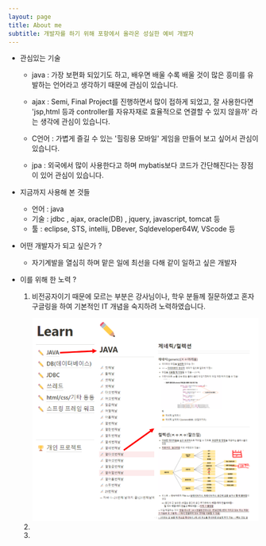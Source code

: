 ```yaml
---
layout: page
title: About me
subtitle: 개발자를 하기 위해 포항에서 올라온 성실한 예비 개발자
---
```

- 관심있는 기술 

  - java : 가장 보편화 되있기도 하고, 배우면 배울 수록 배울 것이 많은 흥미를 유발하는 언어라고 생각하기 때문에 관심이 있습니다.

  - ajax : Semi, Final Project를 진행하면서 많이 접하게 되었고, 잘 사용한다면 'jsp,html 등과 controller를 자유자재로 효율적으로 연결할 수 있지 않을까' 라는 생각에 관심이 있습니다. 

  - C언어 : 가볍게 즐길 수 있는 '힐링용 모바일' 게임을 만들어 보고 싶어서 관심이 있습니다.

  - jpa : 외국에서 많이 사용한다고 하며 mybatis보다 코드가 간단해진다는 장점이 있어 관심이 있습니다.

    

- 지금까지 사용해 본 것들 

  - 언어 : java 
  - 기술 : jdbc , ajax,  oracle(DB) , jquery, javascript, tomcat 등
  - 툴 : eclipse, STS, intellij, DBever, Sqldeveloper64W, VScode 등

  

- 어떤 개발자가 되고 싶은가 ? 

  - 자기계발을 열심히 하며 맡은 일에 최선을 다해 같이 일하고 싶은 개발자

- 이를 위해 한 노력 ?

  1) 비전공자이기 때문에 모르는 부분은 강사님이나, 학우 분들께 질문하였고 혼자 구글링을 하여 기본적인 IT 개념을 숙지하려 노력하였습니다.

     <img src="img/notionStudy.png"> 

  2)  

  3) 

 
